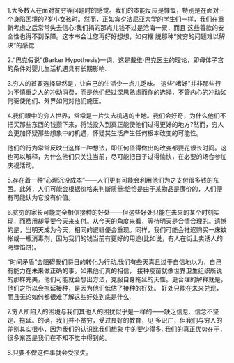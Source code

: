 1.大多数人在面对贫穷等问题时的感觉。我们的本能反应是慷慨，特别是在面对一个身陷困境的7岁小女孩时。然而，正如宾夕法尼亚大学的学生们一样，我们在重 新考虑之后常常失去信心:我们捐的那点儿钱不过是沧海一粟，而且 这些善款的安全性也得不到保障。这本书会让您再好好想想，如何摆 脱那种“贫穷的问题难以解决”的感觉

2.“巴克假说”(Barker Hypothesis)一词，这是戴维·巴克医生的理论，即母体子宫的条件对婴儿生活机遇具有长期影响.

3.穷人的首要选择显然是，让自己的生活少一点儿乏味。
这些“嗜好”并非那些行为不慎重之人的冲动消费，而是他们经过深思熟虑而作的选择，不管内心的冲动如何驱使他们、外界如何对他们施压。

4.我们眼中的穷人世界，常常是一片失去机遇的土地。我们会好奇，为什么他们不把买那些东西的钱攒下来，将钱投入到真正能使他们过得更好的地方?然而，穷人会更加怀疑那些想象中的机遇，怀疑其生活产生任何根本改变的可能性。

他们的行为常常反映出这样一种想法，即任何值得做出的改变都要花很长时间。这也可以解释，为什么他们只关注当前，尽可能把日子过得愉快，在必要的场合参加庆祝活动。

5.存在着一种“心理沉没成本”——人们更有可能会利用他们为之支付很多钱的东西。此外，人们可能会根据价格来判断质量:恰恰是由于某物品是廉价的，人们便有可能认为它没有价值。

6.贫穷的家长可能完全相信接种的好处——但这些好处只能在未来的某个时刻实现，而费用却需要今天来支付。从今天的角度来看，等待明天是合情合理的。遗憾的是，当明天成为今天，相同的逻辑便会重现。同样，我们可能会推迟购买一床蚊帐或一瓶消毒剂，因为我们的钱当前有更好的用途(比如说，有人在街上卖诱人的海螺馅饼)。
 
 “时间矛盾”会阻碍我们将目的转化为行动,我们有些天真且过于自信地以为，自己有能力在未来做正确的事。如果他们真的相信，
接种疫苗就像世界卫生组织所说的那样完美，他们可能就会想出方法，克服自身拖延的天性。更合理的解释就是，他们之所以会拖延接种，是因为他们低估了接种的好处。
好处只能在未来兑现，而且无论如何都很难了解这些好处到底是什么.

7.穷人所陷入的困境与我们其他人的困扰似乎是一样的——缺乏信息、信念不坚定、拖延。的确，我们并不贫穷，受过良好的教育，见 多识广，但我们与穷人的差别其实很小，因为我们的认识比我们想象 中的要少得多.
我们的真正优势在于，很多东西是我们在不知不觉中得到的。

8.只要不做这件事就会受损失。
